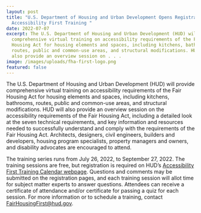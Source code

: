 ```yaml
---
layout: post
title: "U.S. Department of Housing and Urban Development Opens Registration for
  Accessibility First Training "
date: 2022-07-07
excerpt: The U.S. Department of Housing and Urban Development (HUD) will provide
  comprehensive virtual training on accessibility requirements of the Fair
  Housing Act for housing elements and spaces, including kitchens, bathrooms,
  routes, public and common-use areas, and structural modifications. HUD will
  also provide an overview session on . . .
image: /images/uploads/fha-first-logo.png
featured: false
---
```

The U.S. Department of Housing and Urban Development (HUD) will provide comprehensive virtual training on accessibility requirements of the Fair Housing Act for housing elements and spaces, including kitchens, bathrooms, routes, public and common-use areas, and structural modifications. HUD will also provide an overview session on the accessibility requirements of the Fair Housing Act, including a detailed look at the seven technical requirements, and key information and resources needed to successfully understand and comply with the requirements of the Fair Housing Act. Architects, designers, civil engineers, builders and developers, housing program specialists, property managers and owners, and disability advocates are encouraged to attend.

The training series runs from July 26, 2022, to September 27, 2022. The training sessions are free, but registration is required on HUD’s [Accessibility First Training Calendar webpage](https://www.hud.gov/program_offices/fair_housing_equal_opp/accessibility_first_training_calendar). Questions and comments may be submitted on the registration pages, and each training session will allot time for subject matter experts to answer questions. Attendees can receive a certificate of attendance and/or certificate for passing a quiz for each session. For more information or to schedule a training, contact [FairHousingFirst@hud.gov](mailto:FairHousingFirst@hud.gov).